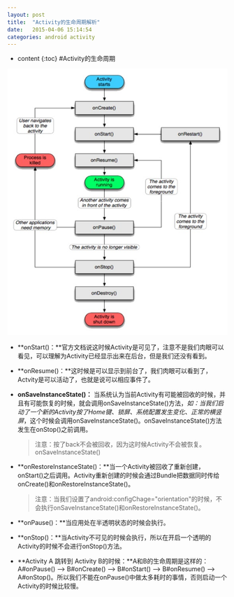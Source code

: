 ```yaml
---
layout: post
title:  "Activity的生命周期解析"
date:   2015-04-06 15:14:54
categories: android activity
---
```


* content
{:toc}
#Activity的生命周期


![image](https://github.com/jtlyuan/jtlyuan.github.io/blob/master/css/pics/activity-lifecycle.jpg)

* **onStart()：**官方文档说这时候Activity是可见了，注意不是我们肉眼可以看见，可以理解为Activity已经显示出来在后台，但是我们还没有看到。

* **onResume()：**这时候是可以显示到前台了，我们肉眼可以看到了，Actvity是可以活动了，也就是说可以相应事件了。

* **onSaveInstanceState()：** 当系统认为当前Activity有可能被回收的时候，并且有可能恢复的时候，就会调用onSaveInstanceState()方法，*如：当我们启动了一个新的Activity按了Home键、锁屏、系统配置发生变化、正常的横竖屏*，这个时候会调用onSaveInstanceState()。onSaveInstanceState()方法发生在onStop()之前调用。
	>注意：按了back不会被回收，因为这时候Activity不会被恢复。onSaveInstanceState()

* **onRestoreInstanceState()：**当一个Activity被回收了重新创建，onStart()之后调用。Activity重新创建的时候会通过Bundle把数据同时传给onCreate()和onRestoreInstanceState()。

	> 注意：当我们设置了android:configChage="orientation"的时候，不会执行onSaveInstanceState()和onRestoreInstanceState()。

* **onPause()：**当应用处在半透明状态的时候会执行。

* **onStop()：**当Activity不可见的时候会执行，所以在开启一个透明的Activity的时候不会进行onStop()方法。

* **Activity A 跳转到 Activity B的时候：**A和B的生命周期是这样的：A#onPause() --> B#onCreate() --> B#onStart() --> B#onResume() --> A#onStop()。所以我们不能在onPause()中做太多耗时的事情，否则启动一个Activity的时候比较慢。
